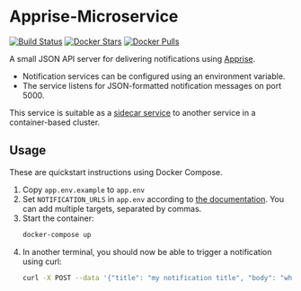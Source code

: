 # Apprise-Microservice

[![Build Status](https://ci.strahlungsfrei.de/api/badges/djmaze/apprise-microservice/status.svg)](https://ci.strahlungsfrei.de/djmaze/apprise-microservice)
[![Docker Stars](https://img.shields.io/docker/stars/mazzolino/apprise-microservice.svg)](https://hub.docker.com/r/mazzolino/apprise-microservice/) [![Docker Pulls](https://img.shields.io/docker/pulls/mazzolino/apprise-microservice.svg)](https://hub.docker.com/r/mazzolino/apprise-microservice/)

A small JSON API server for delivering notifications using [Apprise](https://github.com/caronc/apprise).

* Notification services can be configured using an environment variable.
* The service listens for JSON-formatted notification messages on port 5000.

This service is suitable as a [sidecar service](https://docs.microsoft.com/en-us/azure/architecture/patterns/sidecar) to another service in a container-based cluster.


## Usage

These are quickstart instructions using Docker Compose.

1. Copy `app.env.example` to `app.env`
2. Set `NOTIFICATION_URLS` in `app.env` according to [the documentation](https://github.com/caronc/apprise/wiki). You can add multiple targets, separated by commas.
3. Start the container:
    ```bash
    docker-compose up
    ```
4. In another terminal, you should now be able to trigger a notification using curl:
    ```bash
    curl -X POST --data '{"title": "my notification title", "body": "what a great notification service!"}' localhost:5000
    ```
